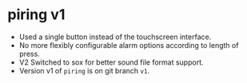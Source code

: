 # piring v1
- Used a single button instead of the touchscreen interface.
- No more flexibly configurable alarm options according to length of press.
- V2 Switched to sox for better sound file format support.
- Version v1 of `piring` is on git branch `v1`.
